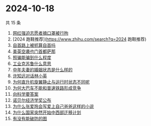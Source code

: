 # 2024-10-18

共 15 条

<!-- BEGIN ZHIHUSEARCH -->
<!-- 最后更新时间 Fri Oct 18 2024 18:23:33 GMT+0800 (China Standard Time) -->
1. [网红强迫志愿者摘口罩被行拘](https://www.zhihu.com/search?q=网红强迫志愿者摘口罩被行拘)
1. [2024 跑鞋推荐](https://www.zhihu.com/search?q=2024 跑鞋推荐)
1. [自首路上被抓算自首吗](https://www.zhihu.com/search?q=自首路上被抓算自首吗)
1. [美英空袭也门首都萨那](https://www.zhihu.com/search?q=美英空袭也门首都萨那)
1. [照骗能骗到什么程度](https://www.zhihu.com/search?q=照骗能骗到什么程度)
1. [工业克苏鲁什么意思](https://www.zhihu.com/search?q=工业克苏鲁什么意思)
1. [中年夫妻的婚姻状态是什么样的](https://www.zhihu.com/search?q=中年夫妻的婚姻状态是什么样的)
1. [许知远对话林小英](https://www.zhihu.com/search?q=许知远对话林小英)
1. [为何直升机旋翼静止与运行时状态不同呢](https://www.zhihu.com/search?q=为何直升机旋翼静止与运行时状态不同呢)
1. [为何大巴车不能和普速铁路形成竞争](https://www.zhihu.com/search?q=为何大巴车不能和普速铁路形成竞争)
1. [向科学要答案](https://www.zhihu.com/search?q=向科学要答案)
1. [诺贝尔经济学奖公布](https://www.zhihu.com/search?q=诺贝尔经济学奖公布)
1. [为什么张爱玲会写爱上自己爸爸这样的小说](https://www.zhihu.com/search?q=为什么张爱玲会写爱上自己爸爸这样的小说)
1. [为什么国家突然开始中西部迁移计划](https://www.zhihu.com/search?q=为什么国家突然开始中西部迁移计划)
1. [有没有能破防的图](https://www.zhihu.com/search?q=有没有能破防的图)
<!-- END ZHIHUSEARCH -->
